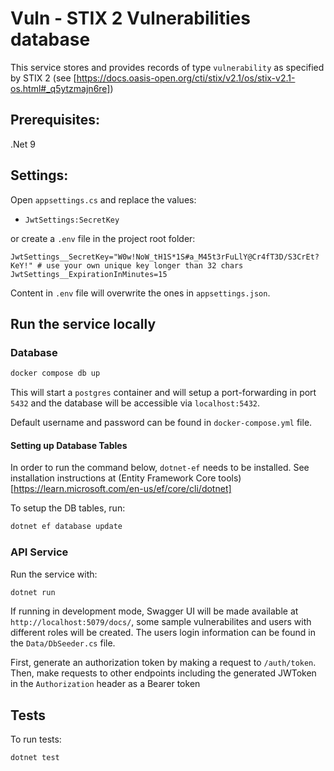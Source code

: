 # Vuln - STIX 2 Vulnerabilities database

This service stores and provides records of type `vulnerability` as specified by STIX 2 (see [https://docs.oasis-open.org/cti/stix/v2.1/os/stix-v2.1-os.html#_q5ytzmajn6re])

## Prerequisites:

.Net 9

## Settings:

Open `appsettings.cs` and replace the values:

- `JwtSettings:SecretKey`

or create a `.env` file in the project root folder:

```
JwtSettings__SecretKey="W0w!NoW_tH1S*1S#a_M45t3rFuLlY@Cr4fT3D/S3CrEt?KeY!" # use your own unique key longer than 32 chars
JwtSettings__ExpirationInMinutes=15
```

Content in `.env` file will overwrite the ones in `appsettings.json`.

## Run the service locally

### Database

```sh
docker compose db up
```

This will start a `postgres` container and will setup a port-forwarding in port `5432` and the database will be accessible via `localhost:5432`.

Default username and password can be found in `docker-compose.yml` file.

#### Setting up Database Tables

In order to run the command below, `dotnet-ef` needs to be installed. See installation instructions at (Entity Framework Core tools)[https://learn.microsoft.com/en-us/ef/core/cli/dotnet]

To setup the DB tables, run:

```sh
dotnet ef database update
```

### API Service

Run the service with:

```sh
dotnet run
```

If running in development mode, Swagger UI will be made available at `http://localhost:5079/docs/`, some sample vulnerabilites and users with different roles will be created. The users login information can be found in the `Data/DbSeeder.cs` file.

First, generate an authorization token by making a request to `/auth/token`. Then, make requests to other endpoints including the generated JWToken in the `Authorization` header as a Bearer token

## Tests

To run tests:

```sh
dotnet test
```